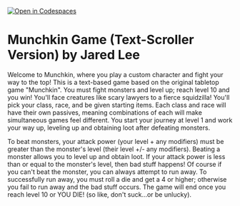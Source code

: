 [![Open in Codespaces](https://classroom.github.com/assets/launch-codespace-2972f46106e565e64193e422d61a12cf1da4916b45550586e14ef0a7c637dd04.svg)](https://classroom.github.com/open-in-codespaces?assignment_repo_id=19369972)
# Munchkin Game (Text-Scroller Version) by Jared Lee
Welcome to Munchkin, where you play a custom character and fight your way to the top! This is a text-based game based on the original tabletop game "Munchkin". You must fight monsters and level up; reach level 10 and you win! You'll face creatures like scary lawyers to a fierce squidzilla! You'll pick your class, race, and be given starting items. Each class and race will have their own passives, meaning combinations of each will make simultaneous games feel different. You start your journey at level 1 and work your way up, leveling up and obtaining loot after defeating monsters.

To beat monsters, your attack power (your level + any modifiers) must be greater than the monster's level (their level +/- any modifiers). Beating a monster allows you to level up and obtain loot. If your attack power is less than or equal to the monster's level, then bad stuff happens! Of course if you can't beat the monster, you can always attempt to run away. To successfully run away, you must roll a die and get a 4 or higher; otherwise you fail to run away and the bad stuff occurs. The game will end once you reach level 10 or YOU DIE! (so like, don't suck...or be unlucky).